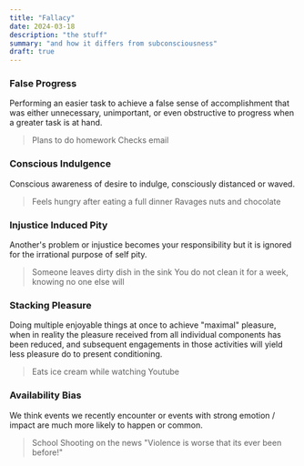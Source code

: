 ```yaml
---
title: "Fallacy"
date: 2024-03-18
description: "the stuff"
summary: "and how it differs from subconsciousness"
draft: true
---
```


### False Progress
Performing an easier task to achieve a false sense of accomplishment that was either unnecessary, unimportant, or even obstructive to progress when a greater task is at hand.

> Plans to do homework
> Checks email

### Conscious Indulgence
Conscious awareness of desire to indulge, consciously distanced or waved.

> Feels hungry after eating a full dinner
> Ravages nuts and chocolate

### Injustice Induced Pity
Another's problem or injustice becomes your responsibility but it is ignored for the irrational purpose of self pity.

> Someone leaves dirty dish in the sink
> You do not clean it for a week, knowing no one else will

### Stacking Pleasure
Doing multiple enjoyable things at once to achieve "maximal" pleasure, when in reality the pleasure received from all individual components has been reduced, and subsequent engagements in those activities will yield less pleasure do to present conditioning.

> Eats ice cream while watching Youtube


### Availability Bias
We think events we recently encounter or events with strong emotion / impact are much more likely to happen or common.

> School Shooting on the news
> "Violence is worse that its ever been before!"